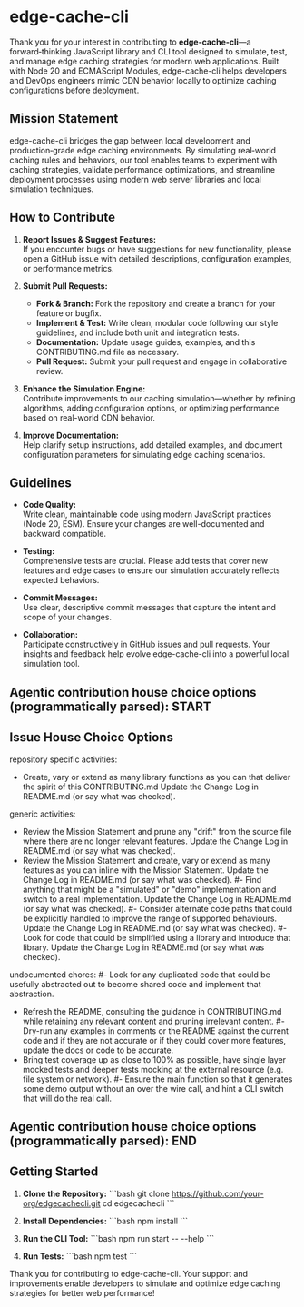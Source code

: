 # edge-cache-cli

Thank you for your interest in contributing to **edge-cache-cli**—a forward‑thinking JavaScript library and CLI tool designed to simulate, test, and manage edge caching strategies for modern web applications. Built with Node 20 and ECMAScript Modules, edge-cache-cli helps developers and DevOps engineers mimic CDN behavior locally to optimize caching configurations before deployment.

## Mission Statement

edge-cache-cli bridges the gap between local development and production‑grade edge caching environments. By simulating real‑world caching rules and behaviors, our tool enables teams to experiment with caching strategies, validate performance optimizations, and streamline deployment processes using modern web server libraries and local simulation techniques.

## How to Contribute

1. **Report Issues & Suggest Features:**  
   If you encounter bugs or have suggestions for new functionality, please open a GitHub issue with detailed descriptions, configuration examples, or performance metrics.

2. **Submit Pull Requests:**
   - **Fork & Branch:** Fork the repository and create a branch for your feature or bugfix.
   - **Implement & Test:** Write clean, modular code following our style guidelines, and include both unit and integration tests.
   - **Documentation:** Update usage guides, examples, and this CONTRIBUTING.md file as necessary.
   - **Pull Request:** Submit your pull request and engage in collaborative review.

3. **Enhance the Simulation Engine:**  
   Contribute improvements to our caching simulation—whether by refining algorithms, adding configuration options, or optimizing performance based on real-world CDN behavior.

4. **Improve Documentation:**  
   Help clarify setup instructions, add detailed examples, and document configuration parameters for simulating edge caching scenarios.

## Guidelines

- **Code Quality:**  
  Write clean, maintainable code using modern JavaScript practices (Node 20, ESM). Ensure your changes are well-documented and backward compatible.

- **Testing:**  
  Comprehensive tests are crucial. Please add tests that cover new features and edge cases to ensure our simulation accurately reflects expected behaviors.

- **Commit Messages:**  
  Use clear, descriptive commit messages that capture the intent and scope of your changes.

- **Collaboration:**  
  Participate constructively in GitHub issues and pull requests. Your insights and feedback help evolve edge-cache-cli into a powerful local simulation tool.

## Agentic contribution house choice options (programmatically parsed): START

## Issue House Choice Options

repository specific activities:
- Create, vary or extend as many library functions as you can that deliver the spirit of this CONTRIBUTING.md Update the Change Log in README.md (or say what was checked).

generic activities:
- Review the Mission Statement and prune any "drift" from the source file where there are no longer relevant features. Update the Change Log in README.md (or say what was checked).
- Review the Mission Statement and create, vary or extend as many features as you can inline with the Mission Statement. Update the Change Log in README.md (or say what was checked).
  #- Find anything that might be a "simulated" or "demo" implementation and switch to a real implementation. Update the Change Log in README.md (or say what was checked).
  #- Consider alternate code paths that could be explicitly handled to improve the range of supported behaviours. Update the Change Log in README.md (or say what was checked).
  #- Look for code that could be simplified using a library and introduce that library. Update the Change Log in README.md (or say what was checked).

undocumented chores:
#- Look for any duplicated code that could be usefully abstracted out to become shared code and implement that abstraction.
- Refresh the README, consulting the guidance in CONTRIBUTING.md while retaining any relevant content and pruning irrelevant content.
  #- Dry-run any examples in comments or the README against the current code and if they are not accurate or if they could cover more features, update the docs or code to be accurate.
- Bring test coverage up as close to 100% as possible, have single layer mocked tests and deeper tests mocking at the external resource (e.g. file system or network).
  #- Ensure the main function so that it generates some demo output without an over the wire call, and hint a CLI switch that will do the real call.

## Agentic contribution house choice options (programmatically parsed): END

## Getting Started

1. **Clone the Repository:**
   \`\`\`bash
   git clone https://github.com/your-org/edgecachecli.git
   cd edgecachecli
   \`\`\`

2. **Install Dependencies:**
   \`\`\`bash
   npm install
   \`\`\`

3. **Run the CLI Tool:**
   \`\`\`bash
   npm run start -- --help
   \`\`\`

4. **Run Tests:**
   \`\`\`bash
   npm test
   \`\`\`

Thank you for contributing to edge-cache-cli. Your support and improvements enable developers to simulate and optimize edge caching strategies for better web performance!
